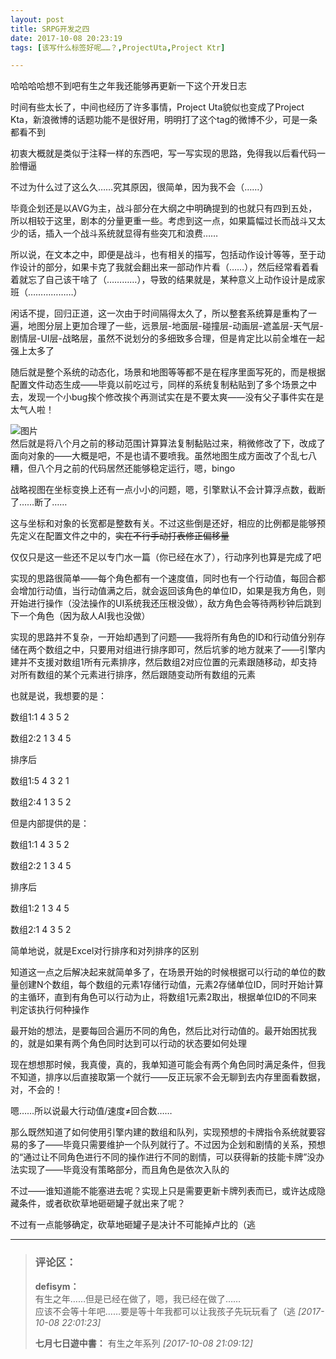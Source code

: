 ```yaml
---
layout: post
title: SRPG开发之四
date: 2017-10-08 20:23:19
tags: [该写什么标签好呢……？,ProjectUta,Project Ktr]

---
```

哈哈哈哈想不到吧有生之年我还能够再更新一下这个开发日志

时间有些太长了，中间也经历了许多事情，Project Uta貌似也变成了Project Kta，新浪微博的话题功能不是很好用，明明打了这个tag的微博不少，可是一条都看不到

初衷大概就是类似于注释一样的东西吧，写一写实现的思路，免得我以后看代码一脸懵逼

不过为什么过了这么久……究其原因，很简单，因为我不会（……）

毕竟企划还是以AVG为主，战斗部分在大纲之中明确提到的也就只有四到五处，所以相较于这里，剧本的分量更重一些。考虑到这一点，如果篇幅过长而战斗又太少的话，插入一个战斗系统就显得有些突兀和浪费……

所以说，在文本之中，即便是战斗，也有相关的描写，包括动作设计等等，至于动作设计的部分，如果卡克了我就会翻出来一部动作片看（……），然后经常看着看着就忘了自己该干啥了（…………），导致的结果就是，某种意义上动作设计是成家班（………………）

闲话不提，回归正道，这一次由于时间隔得太久了，所以整套系统算是重构了一遍，地图分层上更加合理了一些，远景层-地面层-碰撞层-动画层-遮盖层-天气层-剧情层-UI层-战略层，虽然不说划分的多细致多合理，但是肯定比以前全堆在一起强上太多了

随后就是整个系统的动态化，场景和地图等等都不是在程序里面写死的，而是根据配置文件动态生成——毕竟以前吃过亏，同样的系统复制粘贴到了多个场景之中去，发现一个小bug挨个修改挨个再测试实在是不要太爽——没有父子事件实在是太气人啦！

![图片](./images/_LofteremhSNkVpRmJBei95UTFTQXc3bjl4bEZuQytrODYwNk5odjdyb0VvZXlDNUczb3JTY3VsUUJBPT0.png?=imageView&thumbnail=500x0&quality=96&stripmeta=0&type=jpg%7Cwatermark&type=2)  
然后就是将八个月之前的移动范围计算算法复制黏贴过来，稍微修改了下，改成了面向对象的——大概是吧，不是也请不要喷我。虽然地图生成方面改了个乱七八糟，但八个月之前的代码居然还能够稳定运行，嗯，bingo

战略视图在坐标变换上还有一点小小的问题，嗯，引擎默认不会计算浮点数，截断了……断了……

这与坐标和对象的长宽都是整数有关。不过这些倒是还好，相应的比例都是能够预先定义在配置文件之中的，<span style="text-decoration:line-through;">实在不行手动打表修正偏移量</span>

仅仅只是这一些还不足以专门水一篇（你已经在水了），行动序列也算是完成了吧

实现的思路很简单——每个角色都有一个速度值，同时也有一个行动值，每回合都会增加行动值，当行动值满之后，就会返回该角色的单位ID，如果是我方角色，则开始进行操作（没法操作的UI系统我还压根没做），敌方角色会等待两秒钟后跳到下一个角色（因为敌人AI我也没做）

实现的思路并不复杂，一开始却遇到了问题——我将所有角色的ID和行动值分别存储在两个数组之中，只要用对组进行排序即可，然后坑爹的地方就来了——引擎内建并不支援对数组1所有元素排序，然后数组2对应位置的元素跟随移动，却支持对所有数组的某个元素进行排序，然后跟随变动所有数组的元素

也就是说，我想要的是：

数组1:1 4 3 5 2

数组2:2 1 3 4 5

排序后

数组1:5 4 3 2 1

数组2:4 1 3 5 2

但是内部提供的是：

数组1:1 4 3 5 2

数组2:2 1 3 4 5

排序后  

数组1:2 1 3 4 5

数组2:1 4 3 5 2

简单地说，就是Excel对行排序和对列排序的区别

知道这一点之后解决起来就简单多了，在场景开始的时候根据可以行动的单位的数量创建N个数组，每个数组的元素1存储行动值，元素2存储单位ID，同时开始计算的主循环，直到有角色可以行动为止，将数组1元素2取出，根据单位ID的不同来判定该执行何种操作

最开始的想法，是要每回合遍历不同的角色，然后比对行动值的。最开始困扰我的，就是如果有两个角色同时达到可以行动的状态要如何处理

现在想想那时候，我真傻，真的，我单知道可能会有两个角色同时满足条件，但我不知道，排序以后直接取第一个就行——反正玩家不会无聊到去内存里面看数据，对，不会的！

嗯……所以说最大行动值/速度≠回合数……

那么既然知道了如何使用引擎内建的数组和队列，实现预想的卡牌指令系统就要容易的多了——毕竟只需要维护一个队列就行了。不过因为企划和剧情的关系，预想的“通过让不同角色进行不同的操作进行不同的剧情，可以获得新的技能卡牌”没办法实现了——毕竟没有策略部分，而且角色是依次入队的

不过——谁知道能不能塞进去呢？实现上只是需要更新卡牌列表而已，或许达成隐藏条件，或者砍砍草地砸砸罐子就出来了呢？

不过有一点能够确定，砍草地砸罐子是决计不可能掉卢比的（逃

---
> ### 评论区：
>**defisym：** <br />有生之年……但是已经在做了，嗯，我已经在做了……
<br />应该不会等十年吧……要是等十年我都可以让我孩子先玩玩看了（逃  *[2017-10-08 22:01:23]*
>
>**七月七日遊中書：** 有生之年系列  *[2017-10-08 21:09:12]*
>
>
